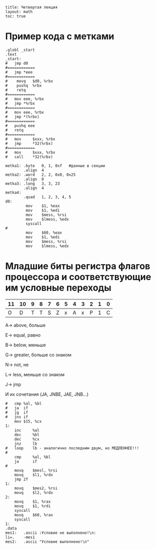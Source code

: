 ```
title: Четвертая лекция
layout: math
toc: true
```

# Пример кода с метками

```assembly
.globl _start
.text
_start:
#	jmp	d0
#============
#	jmp	*eee
#============
#	 movq	$d0, %rbx
#	 pushq	%rbx
#	 retq
#============
#	mov eee, %rbx
#	jmp	*%rbx
#============
#	mov eee, %rbx
#	jmp	*(%rbx)
#============
#	pushq eee
#	retq
#============
#	mov		$xxx, %rbx
#	jmp		*32(%rbx)
#============
#	mov		$xxx, %rbx
#	call	*32(%rbx)

metka1: .byte	0, 1, 0xf	#данные в секции
		.align	4
metka2: .word	2, 2, 0x0, 0x25
		.align	8
metka3: .long	3, 3, 23
		.align	4
metka4:
		.quad	1, 2, 3, 4, 5
d0:
		 mov	$1, %eax
		 mov	$1, %edi
		 mov	$mess, %rsi
		 mov	$lmess, %edx
		 syscall
#
		 mov	$60, %eax
		 mov    $1, %edi
		 mov	$mess, %rsi
		 mov	$lmess, %edx
```

# Младшие биты регистра флагов процессора и соответствующие им условные переходы

| 11   | 10   | 9    | 8    | 7    | 6    | 5    | 4    | 3    | 2    | 1    | 0    |
| ---- | ---- | ---- | ---- | ---- | ---- | ---- | ---- | ---- | ---- | ---- | ---- |
| O    | D    | T    | T    | S    | Z    | x    | A    | x    | P    | 1    | C    |

A→ above, больше

E→ equal, равно

B→ below, меньше

G→ greater, больше со знаком

N→ not, не

L→ less, меньше со знаком

J→ jmp

И их сочетания (JA, JNBE, JAE, JNB...)

```assembly
#	cmp	%al, %bl
#	ja	if
#	jg	if
#	jns	if
	mov	$15, %cx
1:
	inc		%al
	dec		%bl
	dec		%cx
	jnz		lb
#	loop	lb - аналогично последним двум, но МЕДЛЕННЕЕ!!!
#
	cmp		%al, %bl
	ja		if
#
	movq	$mesl, %rsi
	movq	$l1, %rdx
	jmp	2f
1:
	movq	$mes2, %rsi
	movq	$l2, %rdx
2:
	movq	$1, %rax
	movq	$1, %rdi
	syscall
	movq	$60, %rax
	syscall
1:
.data
mes1:	.ascii :Условие не выполнено!\n:
li=.	-mes1
mes2:	.ascii "Условие выполнено!\n"
```

